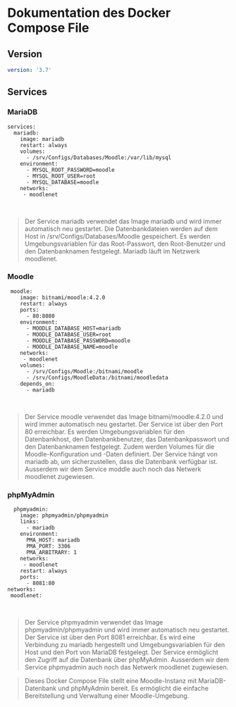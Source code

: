 # Dokumentation des Docker Compose File

## Version
```yaml
version: '3.7'
```
## Services
### MariaDB
```
services:
  mariadb:
    image: mariadb
    restart: always
    volumes:
      - /srv/Configs/Databases/Moodle:/var/lib/mysql
    environment:
      - MYSQL_ROOT_PASSWORD=moodle
      - MYSQL_ROOT_USER=root
      - MYSQL_DATABASE=moodle
    networks:
     - moodlenet
```

<br>

> Der Service mariadb verwendet das Image mariadb und wird immer automatisch neu gestartet.
> Die Datenbankdateien werden auf dem Host in /srv/Configs/Databases/Moodle gespeichert. 
> Es werden Umgebungsvariablen für das Root-Passwort, den Root-Benutzer und den Datenbanknamen festgelegt.
> Mariadb läuft im Netzwerk moodlenet.

### Moodle

```
 moodle:
    image: bitnami/moodle:4.2.0
    restart: always
    ports:
      - 80:8080
    environment:
      - MOODLE_DATABASE_HOST=mariadb
      - MOODLE_DATABASE_USER=root
      - MOODLE_DATABASE_PASSWORD=moodle
      - MOODLE_DATABASE_NAME=moodle
    networks:
     - moodlenet
    volumes:
      - /srv/Configs/Moodle:/bitnami/moodle
      - /srv/Configs/MoodleData:/bitnami/moodledata
    depends_on:
      - mariadb
```

<br>

> Der Service moodle verwendet das Image bitnami/moodle:4.2.0 und wird immer automatisch neu gestartet. 
> Der Service ist über den Port 80 erreichbar. Es werden Umgebungsvariablen für den Datenbankhost, 
> den Datenbankbenutzer, das Datenbankpasswort und den Datenbanknamen festgelegt. Zudem werden Volumes 
> für die Moodle-Konfiguration und -Daten definiert. Der Service hängt von mariadb ab, um sicherzustellen, 
> dass die Datenbank verfügbar ist.
> Ausserdem wir dem Service moddle auch noch das Netwerk moodlenet zugewiesen.

### phpMyAdmin

```
  phpmyadmin:
    image: phpmyadmin/phpmyadmin
    links:
      - mariadb
    environment:
      PMA_HOST: mariadb
      PMA_PORT: 3306
      PMA_ARBITRARY: 1
    networks:
     - moodlenet
    restart: always
    ports:
      - 8081:80
networks:
 moodlenet:
```

<br>

> Der Service phpmyadmin verwendet das Image phpmyadmin/phpmyadmin und wird immer automatisch neu gestartet. 
> Der Service ist über den Port 8081 erreichbar. Es wird eine Verbindung zu mariadb hergestellt und Umgebungsvariablen 
> für den Host und den Port von MariaDB festgelegt. Der Service ermöglicht den Zugriff auf die Datenbank über phpMyAdmin.
> Ausserdem wir dem Service phpmyadmin auch noch das Netwerk moodlenet zugewiesen.

> Dieses Docker Compose File stellt eine Moodle-Instanz mit MariaDB-Datenbank und phpMyAdmin bereit. 
> Es ermöglicht die einfache Bereitstellung und Verwaltung einer Moodle-Umgebung.
